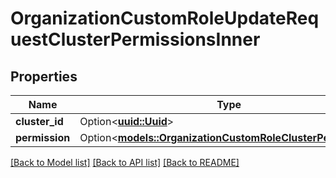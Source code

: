 # OrganizationCustomRoleUpdateRequestClusterPermissionsInner

## Properties

Name | Type | Description | Notes
------------ | ------------- | ------------- | -------------
**cluster_id** | Option<[**uuid::Uuid**](uuid::Uuid.md)> |  | [optional]
**permission** | Option<[**models::OrganizationCustomRoleClusterPermission**](OrganizationCustomRoleClusterPermission.md)> |  | [optional]

[[Back to Model list]](../README.md#documentation-for-models) [[Back to API list]](../README.md#documentation-for-api-endpoints) [[Back to README]](../README.md)


